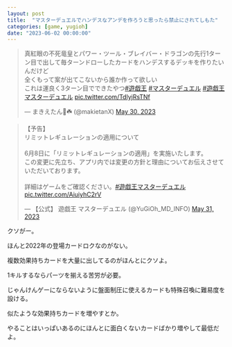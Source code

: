 ```yaml
---
layout: post
title:  "マスターデュエルでハンデスなアンデを作ろうと思ったら禁止にされてしもた"
categories: [game, yugioh]
date: "2023-06-02 00:00:00"
---
```


<blockquote class="twitter-tweet tw-align-center"><p lang="ja" dir="ltr">真紅眼の不死竜皇とパワー・ツール・ブレイバー・ドラゴンの先行1ターン目で出して毎ターンドローしたカードをハンデスするデッキを作りたいんだけど<br>全くもって案が出てこないから誰か作って欲しい<br>これは運良く3ターン目でできたやつ<a href="https://twitter.com/hashtag/%E9%81%8A%E6%88%AF%E7%8E%8B?src=hash&amp;ref_src=twsrc%5Etfw">#遊戯王</a> <a href="https://twitter.com/hashtag/%E3%83%9E%E3%82%B9%E3%82%BF%E3%83%BC%E3%83%87%E3%83%A5%E3%82%A8%E3%83%AB?src=hash&amp;ref_src=twsrc%5Etfw">#マスターデュエル</a> <a href="https://twitter.com/hashtag/%E9%81%8A%E6%88%AF%E7%8E%8B%E3%83%9E%E3%82%B9%E3%82%BF%E3%83%BC%E3%83%87%E3%83%A5%E3%82%A8%E3%83%AB?src=hash&amp;ref_src=twsrc%5Etfw">#遊戯王マスターデュエル</a> <a href="https://t.co/TdlyjRsTNf">pic.twitter.com/TdlyjRsTNf</a></p>&mdash; まきえたん🥦☘️ (@makietanX) <a href="https://twitter.com/makietanX/status/1663630709444202496?ref_src=twsrc%5Etfw">May 30, 2023</a></blockquote> <script async src="https://platform.twitter.com/widgets.js" charset="utf-8"></script>

<blockquote class="twitter-tweet tw-align-center"><p lang="ja" dir="ltr">【予告】<br>リミットレギュレーションの適用について<br><br>6月8日に「リミットレギュレーションの適用」を実施いたします。<br>この変更に先立ち、アプリ内では変更の方針と理由についてお伝えさせていただいております。<br><br>詳細はゲームをご確認ください。<a href="https://twitter.com/hashtag/%E9%81%8A%E6%88%AF%E7%8E%8B%E3%83%9E%E3%82%B9%E3%82%BF%E3%83%BC%E3%83%87%E3%83%A5%E3%82%A8%E3%83%AB?src=hash&amp;ref_src=twsrc%5Etfw">#遊戯王マスターデュエル</a> <a href="https://t.co/AiuiyhC2rV">pic.twitter.com/AiuiyhC2rV</a></p>&mdash; 【公式】 遊戯王 マスターデュエル (@YuGiOh_MD_INFO) <a href="https://twitter.com/YuGiOh_MD_INFO/status/1663791359394996225?ref_src=twsrc%5Etfw">May 31, 2023</a></blockquote> <script async src="https://platform.twitter.com/widgets.js" charset="utf-8"></script>

クソがー。

ほんと2022年の登場カードロクなのがない。

複数効果持ちカードを大量に出してるのがほんとにクソよ。

1キルするならパーツを揃える苦労が必要。

じゃんけんゲーにならないように盤面制圧に使えるカードも特殊召喚に難易度を設ける。

似たような効果持ちカードを増やすとか。

やることはいっぱいあるのにほんとに面白くないカードばかり増やして最低だよ。
